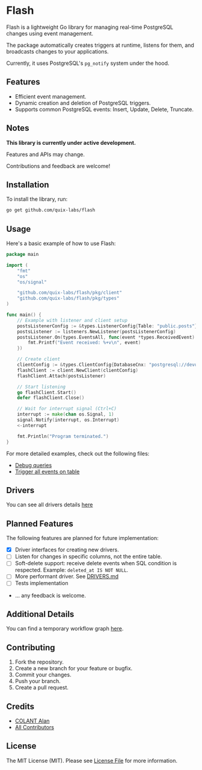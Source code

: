 # Flash

Flash is a lightweight Go library for managing real-time PostgreSQL changes using event management.

The package automatically creates triggers at runtime, listens for them, and broadcasts changes to your applications.

Currently, it uses PostgreSQL's `pg_notify` system under the hood.

## Features

- Efficient event management.
- Dynamic creation and deletion of PostgreSQL triggers.
- Supports common PostgreSQL events: Insert, Update, Delete, Truncate.

## Notes
**This library is currently under active development.**

Features and APIs may change.

Contributions and feedback are welcome!


## Installation

To install the library, run:

```bash
go get github.com/quix-labs/flash
```
## Usage

Here's a basic example of how to use Flash:

```go
package main

import (
	"fmt"
	"os"
	"os/signal"

	"github.com/quix-labs/flash/pkg/client"
	"github.com/quix-labs/flash/pkg/types"
)

func main() {
	// Example with listener and client setup
	postsListenerConfig := &types.ListenerConfig{Table: "public.posts"}
	postsListener := listeners.NewListener(postsListenerConfig)
	postsListener.On(types.EventsAll, func(event *types.ReceivedEvent) {
		fmt.Printf("Event received: %+v\n", event)
	})

	// Create client
	clientConfig := &types.ClientConfig{DatabaseCnx: "postgresql://devuser:devpass@localhost:5432/devdb"}
	flashClient := client.NewClient(clientConfig)
	flashClient.Attach(postsListener)

	// Start listening
	go flashClient.Start()
	defer flashClient.Close()

	// Wait for interrupt signal (Ctrl+C)
	interrupt := make(chan os.Signal, 1)
	signal.Notify(interrupt, os.Interrupt)
	<-interrupt

	fmt.Println("Program terminated.")
}
```

For more detailed examples, check out the following files:

- [Debug queries](examples/debug_trace/debug_trace.go)
- [Trigger all events on table](examples/trigger_all/trigger_all.go)

## Drivers
You can see all drivers details [here](pkg/drivers/DRIVERS.md)

## Planned Features

The following features are planned for future implementation:

- [x] Driver interfaces for creating new drivers.
- [ ] Listen for changes in specific columns, not the entire table.
- [ ] Soft-delete support: receive delete events when SQL condition is respected. Example: `deleted_at IS NOT NULL`.
- [ ] More performant driver. See [DRIVERS.md](pkg/drivers/DRIVERS.md)
- [ ] Tests implementation
- ... any feedback is welcome.

## Additional Details

You can find a temporary workflow graph [here](WORKFLOW.md).


## Contributing

1. Fork the repository.
2. Create a new branch for your feature or bugfix.
3. Commit your changes.
4. Push your branch.
5. Create a pull request.


## Credits

- [COLANT Alan](https://github.com/alancolant)
- [All Contributors](../../contributors)

## License

The MIT License (MIT). Please see [License File](LICENSE.md) for more information.



